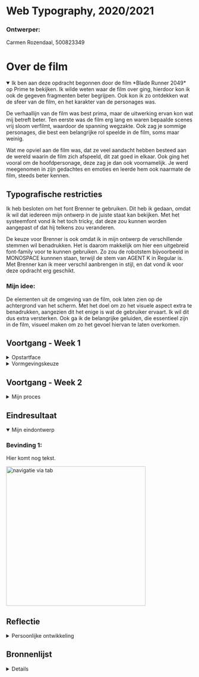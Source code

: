 # Web Typography, 2020/2021

### Ontwerper:
Carmen Rozendaal, 500823349


# Over de film

<details open>
  <summary>Ik ben aan deze opdracht begonnen door de film *Blade Runner 2049* op Prime te bekijken. Ik wilde weten waar de film over ging, hierdoor kon ik ook de gegeven fragmenten beter begrijpen. Ook kon ik zo ontdekken wat de sfeer van de film, en het karakter van de personages was. 

  De verhaallijn van de film was best prima, maar de uitwerking ervan kon wat mij betreft beter. Ten eerste was de film erg lang en waren bepaalde scenes vrij sloom verfilmt, waardoor de spanning wegzakte. Ook zag je sommige personages, die best een belangrijke rol speelde in de film, soms maar weinig. 

  Wat me opviel aan de film was, dat ze veel aandacht hebben besteed aan de wereld waarin de film zich afspeeld, dit zat goed in elkaar. Ook ging het vooral om de hoofdpersonage, deze zag je dan ook voornamelijk. Je werd meegenomen in zijn gedachtes en emoties en leerde hem ook naarmate de film, steeds beter kennen. 
  </summary>


## Typografische restricties
Ik heb besloten om het font Brenner te gebruiken. Dit heb ik gedaan, omdat ik wil dat iedereen mijn ontwerp in de juiste staat kan bekijken. Met het systeemfont vond ik het toch tricky, dat deze zou kunnen worden aangepast of dat hij telkens zou veranderen.

De keuze voor Brenner is ook omdat ik in mijn ontwerp de verschillende stemmen wil benadrukken. Het is daarom makkelijk om hier een uitgebreid font-family voor te kunnen gebruiken. Zo zou de robotstem bijvoorbeeld in MONOSPACE kunnnen staan, terwijl de stem van AGENT K in Regular is. Met Brenner kan ik meer verschil aanbrengen in stijl, en dat vond ik voor deze opdracht erg geschikt. 


### Mijn idee: 
De elementen uit de omgeving van de film, ook laten zien op de achtergrond van het scherm. Met het doel om zo het visuele aspect extra te benadrukken, aangezien dit het enige is wat de gebruiker ervaart. Ik wil dit dus extra versterken.
Ook ga ik de belangrijke geluiden, die essentieel zijn in de film, visueel maken om zo het gevoel hiervan te laten overkomen. 
 
</details>



## Voortgang - Week 1

<details>
  <summary>Opstartface</summary>
  De start van de opdracht ging een beetje moeizaam, ik vond het lastig om te bepalen in wat voor soort stijl ik de geluids-elementen wilden vormgeven. Ook had ik nog niet precies voor ogen welke geluiden er precies waren of waar ik me nou op wilde focussen.
  
  Ik ben daarom als 1e begonnen met het stijlen van de voices, dit waren er 4: Een robotstem, Agent K, een voorbijganger en een collega. Ik heb hiervoor het Brenner-Font goed kunnen inzetten.
  - De robotstem is gestylt in Monospace, dit vond ik passend aangezien het een computer is. 
  - Agent K heeft het Sans-Regular font, aangezien hij een vrij normaal personage is. 
  - De voorbijganger heeft het Brenner Sans Condensed lettertype, dit vond ik het meest passend aangezien hij op een gemene toon praat. En bij dit lettertype staan alle letters wat strak op elkaar.
  - De collega heeft ook het Sans-Regular font.  

  Bij het stijlen van de voices wilde ik de kijker laten weten wie wat zegt, daarom heb ik dan ook de naam van de spreker toegevoegd aan de tekstregel. (Voorbeeld, Agent K: *Yes sire*).

  Vervolgens ben ik gaan kijken naar de geluidseffecten in de video, en heb ik die voor mezelf in een overzicht gezet, op de juiste tijd. 
</details>

<details>
  <summary>Vormgevingskeuze</summary>
  
  - Voor de achtergrond heb ik gekozen voor donkerblauw. Ik ben niet voor zwart gegaan, aangezien het dan te donker zou worden. Het fragment zelf was ook al vrij donker en ik wilde wel dat de kijker het nog kon zien. 

  - Aan het begin van de video zie je neonlichten in de stad, wat karakter geeft aan de omgeving waarin de personage zich bevind. Daarom heb ik besloten deze extra uit te lichten en ze ook op de achtergrond als soort lazerstralen te tonen. Dit geeft het ook een spannend effect en vond ik passend bij het 'space geluid' wat je hoorde.

  <img src="neonlights.png" width="375px" alt="screenshot neonlights">


  - Vervolgens heb ik bij het horen van een alarm, een rode gradient gebruikt als achtergrond en springt het beeld naar voren. Ook zie je het woord [ Alarm ] , deze heb ik binnen haakjes gezet zodat de kijken ziet dat het om een geluid gaat.


</details>


## Voortgang - Week 2

<details>
  <summary>Mijn proces</summary>
  
  ### Bevinding 1:
  Hier komt nog tekst.

  
  <img src="" width="375px" alt="screenshot">
  <img src="" width="375px" alt="screenshot">

</details>


## Eindresultaat

<details open>
  <summary>Mijn eindontwerp</summary>
  
  ### Bevinding 1:
  Hier komt nog tekst.

  <img src="" width="375px" alt="navigatie via tab">

</details>


## Reflectie

<details>
  <summary>Persoonlijke ontwikkeling</summary>


  ### Dit ging goed/Heb ik geleerd: 
  Hier komt nog tekst.

  <img src="" width="375px" alt="screenshot">


  ### Dit was lastig/Is niet gelukt:
  Hier komt nog tekst.

  <img src="" width="375px" alt="screenshot">

</details>


## Bronnenlijst

<details>

1. bron 1: 
2. bron 2: 
3. bron 3:

</details>